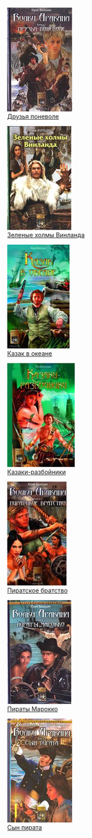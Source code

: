 ![](Друзья%20поневоле.jpg)  
[Друзья поневоле](Друзья%20поневоле)

![](Зеленые%20холмы%20Винланда.jpg)  
[Зеленые холмы Винланда](Зеленые%20холмы%20Винланда)

![](Казак%20в%20океане.jpg)  
[Казак в океане](Казак%20в%20океане)

![](Казаки-разбойники.jpg)  
[Казаки-разбойники](Казаки-разбойники)

![](Пиратское%20братство.jpg)  
[Пиратское братство](Пиратское%20братство)

![](Пираты%20Марокко.jpg)  
[Пираты Марокко](Пираты%20Марокко)

![](Сын%20пирата.jpg)  
[Сын пирата](Сын%20пирата)
